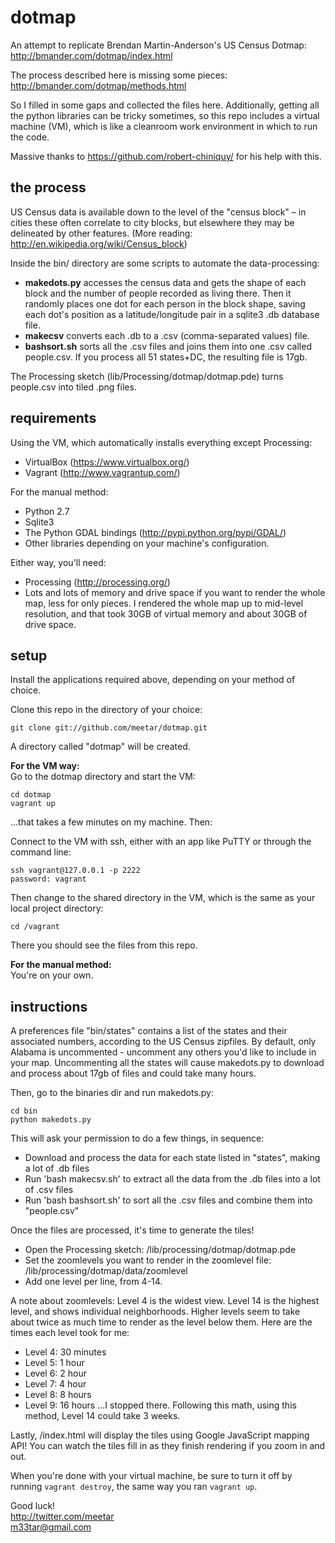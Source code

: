 dotmap
=========
An attempt to replicate Brendan Martin-Anderson's US Census Dotmap:
http://bmander.com/dotmap/index.html

The process described here is missing some pieces:
http://bmander.com/dotmap/methods.html

So I filled in some gaps and collected the files here. Additionally, getting all the python libraries can be tricky sometimes, so this repo includes a virtual machine (VM), which is like a cleanroom work environment in which to run the code.

Massive thanks to <https://github.com/robert-chiniquy/> for his help with this.

the process
-----------
US Census data is available down to the level of the "census block" – in cities these often correlate to city blocks, but elsewhere they may be delineated by other features. (More reading: http://en.wikipedia.org/wiki/Census_block)

Inside the bin/ directory are some scripts to automate the data-processing:
- **makedots.py** accesses the census data and gets the shape of each block and the number of people recorded as living there. Then it randomly places one dot for each person in the block shape, saving each dot's position as a latitude/longitude pair in a sqlite3 .db database file.
- **makecsv** converts each .db to a .csv (comma-separated values) file.
- **bashsort.sh** sorts all the .csv files and joins them into one .csv called people.csv. If you process all 51 states+DC, the resulting file is 17gb.

The Processing sketch (lib/Processing/dotmap/dotmap.pde) turns people.csv into tiled .png files.

requirements
------------

Using the VM, which automatically installs everything except Processing:
- VirtualBox (<https://www.virtualbox.org/>)
- Vagrant (<http://www.vagrantup.com/>)

For the manual method:
- Python 2.7
- Sqlite3
- The Python GDAL bindings (<http://pypi.python.org/pypi/GDAL/>)
- Other libraries depending on your machine's configuration.

Either way, you'll need:
- Processing (http://processing.org/)
- Lots and lots of memory and drive space if you want to render the whole map, less for only pieces. I rendered the whole map up to mid-level resolution, and that took 30GB of virtual memory and about 30GB of drive space.

setup
-----

Install the applications required above, depending on your method of choice.

Clone this repo in the directory of your choice:

    git clone git://github.com/meetar/dotmap.git
A directory called "dotmap" will be created.

**For the VM way:**  
Go to the dotmap directory and start the VM:

    cd dotmap
    vagrant up
...that takes a few minutes on my machine. Then:

Connect to the VM with ssh, either with an app like PuTTY or through the command line:

    ssh vagrant@127.0.0.1 -p 2222
    password: vagrant
    
Then change to the shared directory in the VM, which is the same as your local project directory:

    cd /vagrant
There you should see the files from this repo.

**For the manual method:**  
You're on your own.

instructions
------------
A preferences file "bin/states" contains a list of the states and their associated numbers, according to the US Census zipfiles. By default, only Alabama is uncommented - uncomment any others you'd like to include in your map. Uncommenting all the states will cause makedots.py to download and process about 17gb of files and could take many hours.

Then, go to the binaries dir and run makedots.py:

    cd bin
    python makedots.py
This will ask your permission to do a few things, in sequence:
 - Download and process the data for each state listed in "states", making a lot of .db files
 - Run 'bash makecsv.sh' to extract all the data from the .db files into a lot of .csv files
 - Run 'bash bashsort.sh' to sort all the .csv files and combine them into "people.csv"

Once the files are processed, it's time to generate the tiles!
- Open the Processing sketch: /lib/processing/dotmap/dotmap.pde
- Set the zoomlevels you want to render in the zoomlevel file: /lib/processing/dotmap/data/zoomlevel
- Add one level per line, from 4-14.
 
A note about zoomlevels: Level 4 is the widest view. Level 14 is the highest level, and shows individual neighborhoods. Higher levels seem to take about twice as much time to render as the level below them. Here are the times each level took for me:
 - Level 4: 30 minutes
 - Level 5: 1 hour
 - Level 6: 2 hour
 - Level 7: 4 hour
 - Level 8: 8 hours
 - Level 9: 16 hours
...I stopped there. Following this math, using this method, Level 14 could take 3 weeks.

Lastly, /index.html will display the tiles using Google JavaScript mapping API! You can watch the tiles fill in as they finish rendering if you zoom in and out.

When you're done with your virtual machine, be sure to turn it off by running `vagrant destroy`, the same way you ran `vagrant up`.

Good luck!  
<http://twitter.com/meetar>  
<m33tar@gmail.com>
